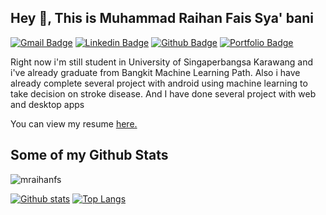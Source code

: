 ## Hey 👋, This is Muhammad Raihan Fais Sya' bani
[![Gmail Badge](https://img.shields.io/badge/-mraihanfs19@gmail.com-c14438?style=flat&logo=Gmail&logoColor=white&link=mailto:mraihanfs19@gmail.com)](mailto:mraihanfs19@gmail.com) 
[![Linkedin Badge](https://img.shields.io/badge/-mraihanfs-0072b1?style=flat&logo=Linkedin&logoColor=white&link=https://www.linkedin.com/in/mraihanfs/)](https://www.linkedin.com/in/mraihanfs/) [![Github Badge](https://img.shields.io/badge/-mraihanfs-grey?style=flat&logo=github&logoColor=white&link=https://github.com/mraihanfs/)](https://www.github.com/mraihanfs/) [![Portfolio Badge](https://img.shields.io/badge/portfolio-web-blue?style=flat&link=https://drive.google.com/drive/folders/1eMXJtsR5oOwyx3dMFV36IjcKbfOVJpM2?usp=sharing/)](https://drive.google.com/drive/folders/1eMXJtsR5oOwyx3dMFV36IjcKbfOVJpM2?usp=sharing/) <p align='left'>Right now i'm still student in University of Singaperbangsa Karawang and i've already graduate from Bangkit Machine Learning Path. Also i have already complete several project with android using machine learning to take decision on stroke disease. And I have done several project with web and desktop apps</p><p align='left'> You can view my resume <a href='https://www.linkedin.com/in/muhammad-raihan-fais-sya-bani-92a54b208/ ' target=_blank><u>here</u>.</a></p>
## Some of my Github Stats
<p align=left> <img src=https://komarev.com/ghpvc/?username=mraihanfs alt=mraihanfs /> </p>

[![Github stats](https://github-readme-stats.vercel.app/api?username=mraihanfs&show_icons=true&include_all_commits=true)](https://github.com/mraihanfs/github-readme-stats)
[![Top Langs](https://github-readme-stats.vercel.app/api/top-langs/?username=mraihanfs&layout=compact)](https://github.com/mraihanfs/github-readme-stats)

